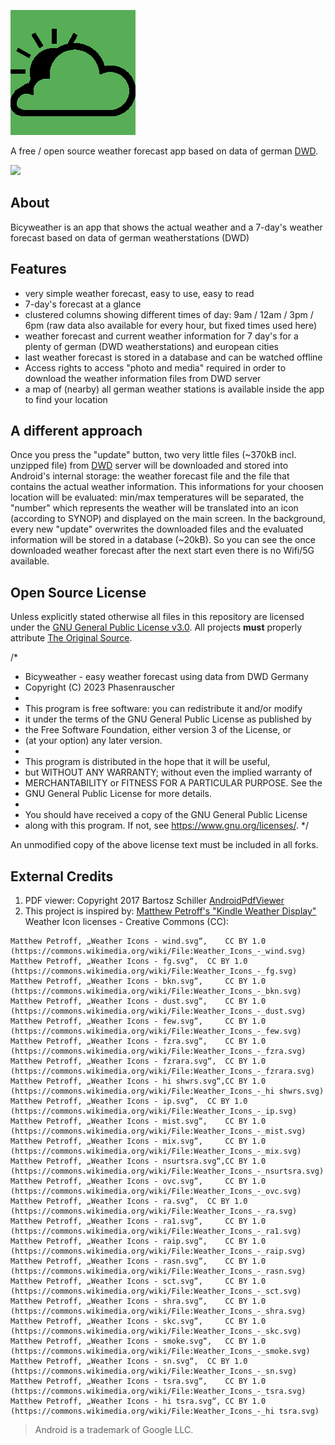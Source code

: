 
![Bicyweather Banner v1.0](app/src/main/res/drawable-200dpi/bkngreen.png)

A free / open source weather forecast app based on data of german [DWD](https://opendata.dwd.de).

[<img src="https://fdroid.gitlab.io/artwork/badge/get-it-on.png" height="75" />]()



## About

Bicyweather is an app that shows the actual weather and a 7-day's weather forecast based on data of german weatherstations (DWD) 

## Features

- very simple weather forecast, easy to use, easy to read
- 7-day's forecast at a glance
- clustered columns showing different times of day: 9am / 12am / 3pm / 6pm (raw data also available for every hour, but fixed times used here)
- weather forecast and current weather information for 7 day's for a plenty of german (DWD weatherstations) and european cities 
- last weather forecast is stored in a database and can be watched offline
- Access rights to access "photo and media" required in order to download the weather information files from DWD server
- a map of (nearby) all german weather stations is available inside the app to find your location

## A different approach 

Once you press the "update" button, two very little files (~370kB incl. unzipped file) from [DWD](https://opendata.dwd.de) server will be downloaded and stored into Android's internal storage: the weather forecast file and the file that contains the actual weather information. This informations for your choosen location will be evaluated: min/max temperatures will be separated, the "number" which represents the weather will be translated into an icon (according to SYNOP) and displayed on the main screen. 
In the background, every new "update" overwrites the downloaded files and the evaluated information will be stored in a database (~20kB). So you can see the once downloaded weather forecast after the next start even there is no Wifi/5G available.  

## Open Source License

Unless explicitly stated otherwise all files in this repository are licensed under the [GNU General Public License v3.0](https://www.gnu.org/licenses/gpl-3.0-standalone.html). All projects **must** properly attribute [The Original Source](https://github.com/phasenrauscher/Weather).

/*
 * Bicyweather - easy weather forecast using data from DWD Germany
 * Copyright (C) 2023 Phasenrauscher
 *
 * This program is free software: you can redistribute it and/or modify
 * it under the terms of the GNU General Public License as published by
 * the Free Software Foundation, either version 3 of the License, or
 * (at your option) any later version.
 *
 * This program is distributed in the hope that it will be useful,
 * but WITHOUT ANY WARRANTY; without even the implied warranty of
 * MERCHANTABILITY or FITNESS FOR A PARTICULAR PURPOSE.  See the
 * GNU General Public License for more details.
 *
 * You should have received a copy of the GNU General Public License
 * along with this program.  If not, see <https://www.gnu.org/licenses/>.
 */

An unmodified copy of the above license text must be included in all forks.

## External Credits

 
 1.  PDF viewer: Copyright 2017 Bartosz Schiller [AndroidPdfViewer](https://github.com/barteksc/AndroidPdfViewer)
 2.  This project is inspired by:  [Matthew Petroff's "Kindle Weather Display"](https://mpetroff.net/2012/09/kindle-weather-display/)
	 Weather Icon licenses - Creative Commons (CC):

    Matthew Petroff, „Weather Icons - wind.svg“, 	CC BY 1.0 (https://commons.wikimedia.org/wiki/File:Weather_Icons_-_wind.svg)
    Matthew Petroff, „Weather Icons - fg.svg“, 	CC BY 1.0 (https://commons.wikimedia.org/wiki/File:Weather_Icons_-_fg.svg)
    Matthew Petroff, „Weather Icons - bkn.svg“, 	CC BY 1.0 (https://commons.wikimedia.org/wiki/File:Weather_Icons_-_bkn.svg)
    Matthew Petroff, „Weather Icons - dust.svg“, 	CC BY 1.0 (https://commons.wikimedia.org/wiki/File:Weather_Icons_-_dust.svg)
    Matthew Petroff, „Weather Icons - few.svg“, 	CC BY 1.0 (https://commons.wikimedia.org/wiki/File:Weather_Icons_-_few.svg)
    Matthew Petroff, „Weather Icons - fzra.svg“, 	CC BY 1.0 (https://commons.wikimedia.org/wiki/File:Weather_Icons_-_fzra.svg)
    Matthew Petroff, „Weather Icons - fzrara.svg“, 	CC BY 1.0 (https://commons.wikimedia.org/wiki/File:Weather_Icons_-_fzrara.svg)
    Matthew Petroff, „Weather Icons - hi shwrs.svg“,CC BY 1.0 (https://commons.wikimedia.org/wiki/File:Weather_Icons_-_hi shwrs.svg)
    Matthew Petroff, „Weather Icons - ip.svg“, 	CC BY 1.0 (https://commons.wikimedia.org/wiki/File:Weather_Icons_-_ip.svg)
    Matthew Petroff, „Weather Icons - mist.svg“, 	CC BY 1.0 (https://commons.wikimedia.org/wiki/File:Weather_Icons_-_mist.svg)
    Matthew Petroff, „Weather Icons - mix.svg“, 	CC BY 1.0 (https://commons.wikimedia.org/wiki/File:Weather_Icons_-_mix.svg)
    Matthew Petroff, „Weather Icons - nsurtsra.svg“,CC BY 1.0 (https://commons.wikimedia.org/wiki/File:Weather_Icons_-_nsurtsra.svg)
    Matthew Petroff, „Weather Icons - ovc.svg“, 	CC BY 1.0 (https://commons.wikimedia.org/wiki/File:Weather_Icons_-_ovc.svg)
    Matthew Petroff, „Weather Icons - ra.svg“, 	CC BY 1.0 (https://commons.wikimedia.org/wiki/File:Weather_Icons_-_ra.svg)
    Matthew Petroff, „Weather Icons - ra1.svg“, 	CC BY 1.0 (https://commons.wikimedia.org/wiki/File:Weather_Icons_-_ra1.svg)
    Matthew Petroff, „Weather Icons - raip.svg“, 	CC BY 1.0 (https://commons.wikimedia.org/wiki/File:Weather_Icons_-_raip.svg)
    Matthew Petroff, „Weather Icons - rasn.svg“, 	CC BY 1.0 (https://commons.wikimedia.org/wiki/File:Weather_Icons_-_rasn.svg)
    Matthew Petroff, „Weather Icons - sct.svg“, 	CC BY 1.0 (https://commons.wikimedia.org/wiki/File:Weather_Icons_-_sct.svg)
    Matthew Petroff, „Weather Icons - shra.svg“, 	CC BY 1.0 (https://commons.wikimedia.org/wiki/File:Weather_Icons_-_shra.svg)
    Matthew Petroff, „Weather Icons - skc.svg“, 	CC BY 1.0 (https://commons.wikimedia.org/wiki/File:Weather_Icons_-_skc.svg)
    Matthew Petroff, „Weather Icons - smoke.svg“, 	CC BY 1.0 (https://commons.wikimedia.org/wiki/File:Weather_Icons_-_smoke.svg)
    Matthew Petroff, „Weather Icons - sn.svg“, 	CC BY 1.0 (https://commons.wikimedia.org/wiki/File:Weather_Icons_-_sn.svg)
    Matthew Petroff, „Weather Icons - tsra.svg“, 	CC BY 1.0 (https://commons.wikimedia.org/wiki/File:Weather_Icons_-_tsra.svg)
    Matthew Petroff, „Weather Icons - hi tsra.svg“, CC BY 1.0 (https://commons.wikimedia.org/wiki/File:Weather_Icons_-_hi tsra.svg)

> Android is a trademark of Google LLC.
